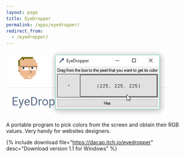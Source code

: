 ```yaml
---
layout: page
title: EyeDropper
permalink: /apps/eyedropper/
redirect_from:
  - /eyedropper/
---
```


<img class="img-responsive" src="/images/eyedropper.gif" alt="">

A portable program to pick colors from the screen and obtain their RGB
values. Very handy for websites designers.

{% include download file="https://dacap.itch.io/eyedropper" desc="Download version 1.1 for Windows" %}
